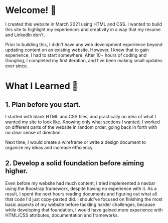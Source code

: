 Welcome! 👋
=================
I created this website in March 2021 using HTML and CSS. I wanted to build this
site to highlight my experiences and creativity in a way that my resume and LinkedIn don't. 

Prior to building this, I didn't have any web development experience beyond updating content on
an existing website. However, I knew that to gain experience, I had to start somewhere. After 10+ hours of 
coding and Googling, I completed my first iteration, and I've been making small updates ever since.

# What I Learned 🧠
## 1. Plan before you start.
I started with blank HTML and CSS files, and practically no idea of what I wanted my site to look like. Knowing only what sections I wanted, I worked on
different parts of the website in random order, going back in forth with no clear sense of direction. 

Next time, I would create a wireframe or write a design document to organize my ideas and increase efficiency.

## 2. Develop a solid foundation before aiming higher.
Even before my website had much content, I tried implemented a navbar using the Boostrap framework, despite
having no experience with it. As a result, I spent the next hours reading documents and figuring out what all that code I'd just copy-pasted did.
I should've focused on finishing the most basic aspects of my website before tackling harder challenges, because while
developing that foundation, I would have gained more experience with HTML/CSS attributes, documentation and frameworks.